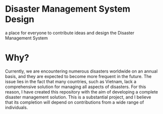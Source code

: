 # Disaster Management System Design
a place for everyone to contribute ideas and design the Disaster Management System

# Why?

Currently, we are encountering numerous disasters worldwide on an annual basis, and they are expected to become more frequent in the future. The issue lies in the fact that many countries, such as Vietnam, lack a comprehensive solution for managing all aspects of disasters. For this reason, I have created this repository with the aim of developing a complete disaster management solution. This is a substantial project, and I believe that its completion will depend on contributions from a wide range of individuals.
